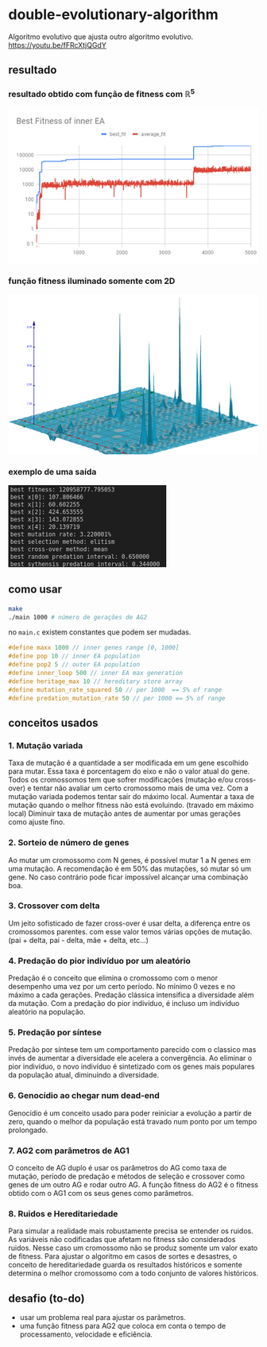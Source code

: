 # double-evolutionary-algorithm
Algoritmo evolutivo que ajusta outro algoritmo evolutivo.
https://youtu.be/fFRcXtjQGdY



## resultado
### resultado obtido com função de fitness com ℝ<sup>5</sup>
![log_scale](img/inner_example.png)


### função fitness iluminado somente com 2D
![example_plot](img/plot2R.png)


### exemplo de uma saída
![example_result](img/result_example.png)

## como usar
```sh
make
./main 1000 # número de gerações de AG2
```
no `main.c` existem constantes que podem ser mudadas.
```c
#define maxx 1000 // inner genes range [0, 1000]
#define pop 10 // inner EA population
#define pop2 5 // outer EA population
#define inner_loop 500 // inner EA max generation
#define heritage_max 10 // hereditary store array
#define mutation_rate_squared 50 // per 1000  == 5% of range
#define predation_mutation_rate 50 // per 1000 == 5% of range
```
## conceitos usados

### 1. Mutação variada
Taxa de mutação é a quantidade a ser modificada em um gene escolhido para mutar. Essa taxa é porcentagem do eixo e não o valor atual do gene.
Todos os cromossomos tem que sofrer modificações (mutação e/ou cross-over) e tentar não avaliar um certo cromossomo mais de uma vez.
Com a mutação variada podemos tentar sair do máximo local.
Aumentar a taxa de mutação quando o melhor fitness não está evoluindo. (travado em máximo local)
Diminuir taxa de mutação antes de aumentar por umas gerações como ajuste fino.

### 2. Sorteio de número de genes
Ao mutar um cromossomo com N genes, é possível mutar
1 a N genes em uma mutação. A recomendação é em 50% das mutações, só mutar só um gene. No caso contrário pode ficar impossível alcançar uma combinação boa.

### 3. Crossover com delta
Um jeito sofisticado de fazer cross-over é usar delta, a diferença entre os cromossomos parentes. com esse valor temos várias opções de mutação. (pai + delta, pai - delta, mãe + delta, etc...)


### 4. Predação do pior indivíduo por um aleatório
Predação é o conceito que elimina o cromossomo com o menor desempenho uma vez por um certo período. No mínimo 0 vezes e no máximo a cada gerações. Predação clássica intensifica a diversidade além da mutação. Com a predação do pior indivíduo, é incluso um indivíduo aleatório na população.

### 5. Predação por síntese
Predação por síntese tem um comportamento parecido com o classico mas invés de aumentar a diversidade ele acelera a convergência. Ao eliminar o pior indivíduo, o novo indivíduo é sintetizado com os genes mais populares da população atual, diminuindo a diversidade.

### 6. Genocídio ao chegar num dead-end
Genocídio é um conceito usado para poder reiniciar a evolução a partir de zero, quando o melhor da população está travado num ponto por um tempo prolongado.

### 7. AG2 com parâmetros de AG1
O conceito de AG duplo é usar os parâmetros do AG como taxa de mutação, período de predação e métodos de seleção e crossover como genes de um outro AG e rodar outro AG. A função fitness do AG2 é o fitness obtido com o AG1 com os seus genes como parâmetros.
### 8. Ruidos e Hereditariedade
Para simular a realidade mais robustamente precisa se entender os ruidos. As variáveis não codificadas que afetam no fitness são considerados ruidos. Nesse caso um cromossomo não se produz somente um valor exato de fitness. Para ajustar o algoritmo em casos de sortes e desastres, o conceito de hereditariedade guarda os resultados históricos e somente determina o melhor cromossomo com a todo conjunto de valores históricos.

## desafio (to-do)

* usar um problema real para ajustar os parâmetros.
* uma função fitness para AG2 que coloca em conta o tempo de processamento, velocidade e eficiência.
